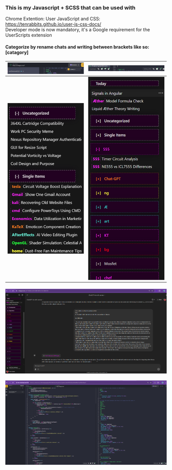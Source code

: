 ### This is my Javascript + SCSS that can be used with  
Chrome Extention: User JavaScript and CSS: https://tenrabbits.github.io/user-js-css-docs/  
Developer mode is now mandatory, it's a Google requirement for the UserScripts extension  

#### Categorize by rename chats and writing between brackets like so: [catagory]
| [<img src="https://github.com/bg-omar/chat-gpt-catagorizer/blob/main/Screenshot%202024-11-11%20125208.png?raw=true"/>]()       | [<img src="https://github.com/bg-omar/chat-gpt-catagorizer/blob/main/Screenshot%202024-11-11%20125158.png?raw=true"/>]() |
|---------------------|----------------------------------------------------------------------------------|
| [<img src="https://github.com/bg-omar/chat-gpt-catagorizer/blob/main/Screenshot%202024-11-11%20125053.png?raw=true"/>]()                | [<img src="https://github.com/bg-omar/chat-gpt-catagorizer/blob/main/Screenshot%202024-11-11%20125027.png?raw=true"/>]()                                                                      |







#### [<img src="https://github.com/bg-omar/chat-gpt-catagorizer/blob/main/Chat-GPT-catagorization.png?raw=true"/>]()

#### [<img src="https://github.com/bg-omar/chat-gpt-catagorizer/blob/main/UserJavaScriptScreen.png?raw=true"/>]()
